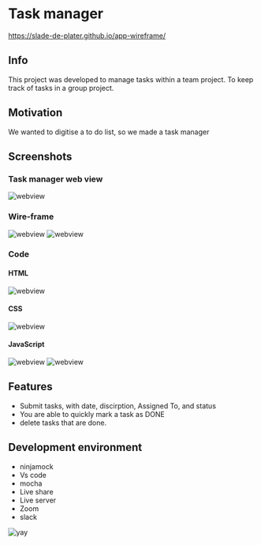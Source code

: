 # Task manager
https://slade-de-plater.github.io/app-wireframe/

## Info

This project was developed to manage tasks within a team project. To keep track of tasks in a group project.

## Motivation

 We wanted to digitise a to do list, so we made a task manager

## Screenshots

### Task manager web view
![webview](screenshots/taskmanager.jpg)
### Wire-frame
![webview](screenshots/taskform.jpg)
![webview](screenshots/tasklayout.jpg)
### Code

#### HTML
![webview](screenshots/indexhtml.jpg)
#### CSS
![webview](screenshots/css.jpg)

#### JavaScript
![webview](screenshots/indexjs.jpg)
![webview](screenshots/taskmamagerjs.jpg)

## Features

* Submit tasks, with date, discirption, Assigned To, and status
* You are able to quickly mark a task as DONE
* delete tasks that are done. 

## Development environment
* ninjamock
* Vs code
* mocha
* Live share
* Live server
* Zoom
* slack

 



 ![yay](https://memegenerator.net/img/instances/36368167/tonight-we-code-in-hell.jpg)
